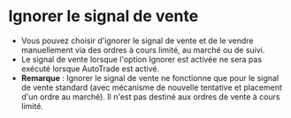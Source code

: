 # **Ignorer le signal de vente**

- Vous pouvez choisir d'ignorer le signal de vente et de le vendre manuellement via des ordres à cours limité, au marché ou de suivi.
- Le signal de vente lorsque l'option Ignorer est activée ne sera pas exécuté lorsque AutoTrade est activé.
- **Remarque** : Ignorer le signal de vente ne fonctionne que pour le signal de vente standard (avec mécanisme de nouvelle tentative et placement d'un ordre au marché). Il n'est pas destiné aux ordres de vente à cours limité.
